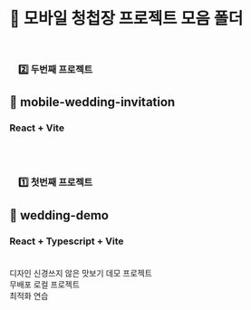 # 💌 모바일 청첩장 프로젝트 모음 폴더

<br />

### &nbsp;&nbsp;&nbsp; 2️⃣ 두번째 프로젝트 <br />

## 📁 mobile-wedding-invitation <br />

### React + Vite

<br />
<br />

### &nbsp;&nbsp;&nbsp; 1️⃣ 첫번째 프로젝트 <br />

## 📁 wedding-demo <br />

### React + Typescript + Vite <br /><br />

디자인 신경쓰지 않은 맛보기 데모 프로젝트 <br />
무배포 로컬 프로젝트 <br />
최적화 연습 <br />

